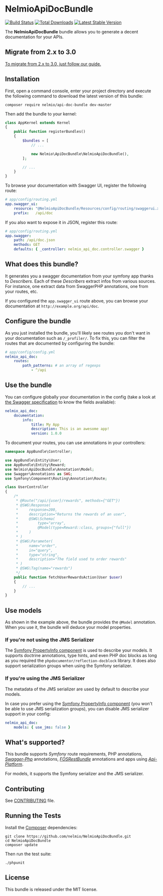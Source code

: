 NelmioApiDocBundle
==================

[![Build
Status](https://secure.travis-ci.org/nelmio/NelmioApiDocBundle.png?branch=master)](http://travis-ci.org/nelmio/NelmioApiDocBundle)
[![Total Downloads](https://poser.pugx.org/nelmio/api-doc-bundle/downloads)](https://packagist.org/packages/nelmio/api-doc-bundle)
[![Latest Stable
Version](https://poser.pugx.org/nelmio/api-doc-bundle/v/stable)](https://packagist.org/packages/nelmio/api-doc-bundle)

The **NelmioApiDocBundle** bundle allows you to generate a decent documentation
for your APIs.

## Migrate from 2.x to 3.0

[To migrate from 2.x to 3.0, just follow our guide.](https://github.com/nelmio/NelmioApiDocBundle/blob/master/UPGRADE-3.0.md)

## Installation

First, open a command console, enter your project directory and execute the following command to download the latest version of this bundle:

```
composer require nelmio/api-doc-bundle dev-master
```

Then add the bundle to your kernel:
```php
class AppKernel extends Kernel
{
    public function registerBundles()
    {
        $bundles = [
            // ...

            new Nelmio\ApiDocBundle\NelmioApiDocBundle(),
        ];

        // ...
    }
}
```

To browse your documentation with Swagger UI, register the following route:

```yml
# app/config/routing.yml
app.swagger_ui:
    resource: "@NelmioApiDocBundle/Resources/config/routing/swaggerui.xml"
    prefix:   /api/doc
```

If you also want to expose it in JSON, register this route:

```yml
# app/config/routing.yml
app.swagger:
    path: /api/doc.json
    methods: GET
    defaults: { _controller: nelmio_api_doc.controller.swagger }
```

## What does this bundle?

It generates you a swagger documentation from your symfony app thanks to
_Describers_. Each of these _Describers_ extract infos from various sources.
For instance, one extract data from SwaggerPHP annotations, one from your
routes, etc.

If you configured the ``app.swagger_ui`` route above, you can browse your
documentation at `http://example.org/api/doc`.

## Configure the bundle

As you just installed the bundle, you'll likely see routes you don't want in
your documentation such as `/_profiler/`. To fix this, you can filter the
routes that are documented by configuring the bundle:

```yml
# app/config/config.yml
nelmio_api_doc:
    routes:
        path_patterns: # an array of regexps
            - ^/api
```

## Use the bundle

You can configure globally your documentation in the config (take a look at
[the Swagger specification](http://swagger.io/specification/) to know the fields
available):

```yml
nelmio_api_doc:
    documentation:
        info:
            title: My App
            description: This is an awesome app!
            version: 1.0.0
```

To document your routes, you can use annotations in your controllers:

```php
namespace AppBundle\Controller;

use AppBundle\Entity\User;
use AppBundle\Entity\Reward;
use Nelmio\ApiDocBundle\Annotation\Model;
use Swagger\Annotations as SWG;
use Symfony\Component\Routing\Annotation\Route;

class UserController
{
    /*
     * @Route("/api/{user}/rewards", methods={"GET"})
     * @SWG\Response(
     *     response=200,
     *     description="Returns the rewards of an user",
     *     @SWG\Schema(
     *         type="array",
     *         @Model(type=Reward::class, groups={"full"})
     *     )
     * )
     * @SWG\Parameter(
     *     name="order",
     *     in="query",
     *     type="string",
     *     description="The field used to order rewards"
     * )
     * @SWG\Tag(name="rewards")
     */
    public function fetchUserRewardsAction(User $user)
    {
        // ...
    }
}
```

## Use models

As shown in the example above, the bundle provides the ``@Model`` annotation.
When you use it, the bundle will deduce your model properties.

### If you're not using the JMS Serializer

The [Symfony PropertyInfo component](https://symfony.com/doc/current/components/property_info.html)
is used to describe your models. It supports doctrine annotations, type hints,
and even PHP doc blocks as long as you required the
``phpdocumentor/reflection-docblock`` library. It does also support
serialization groups when using the Symfony serializer.

### If you're using the JMS Serializer

The metadata of the JMS serializer are used by default to describe your
models.

In case you prefer using the [Symfony PropertyInfo component](https://symfony.com/doc/current/components/property_info.html) (you
won't be able to use JMS serialization groups), you can disable JMS serializer
support in your config:

```yml
nelmio_api_doc:
    models: { use_jms: false }
```

## What's supported?

This bundle supports _Symfony_ route requirements, PHP annotations,
[_Swagger-Php_](https://github.com/zircote/swagger-php) annotations,
[_FOSRestBundle_](https://github.com/FriendsOfSymfony/FOSRestBundle) annotations
and apps using [_Api-Platform_](https://github.com/api-platform/api-platform).

For models, it supports the Symfony serializer and the JMS serializer.

## Contributing

See
[CONTRIBUTING](https://github.com/nelmio/NelmioApiDocBundle/blob/master/CONTRIBUTING.md)
file.

## Running the Tests

Install the [Composer](http://getcomposer.org/) dependencies:

    git clone https://github.com/nelmio/NelmioApiDocBundle.git
    cd NelmioApiDocBundle
    composer update

Then run the test suite:

    ./phpunit

## License

This bundle is released under the MIT license.
